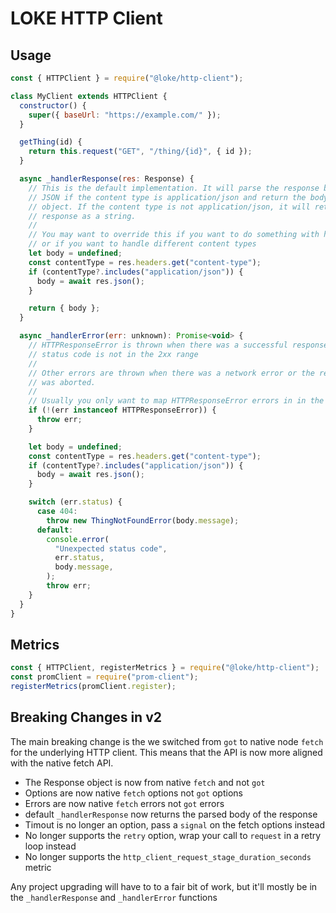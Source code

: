 # LOKE HTTP Client

## Usage

```js
const { HTTPClient } = require("@loke/http-client");

class MyClient extends HTTPClient {
  constructor() {
    super({ baseUrl: "https://example.com/" });
  }

  getThing(id) {
    return this.request("GET", "/thing/{id}", { id });
  }

  async _handlerResponse(res: Response) {
    // This is the default implementation. It will parse the response body as
    // JSON if the content type is application/json and return the body as an
    // object. If the content type is not application/json, it will return the
    // response as a string.
    //
    // You may want to override this if you want to do something with headers
    // or if you want to handle different content types
    let body = undefined;
    const contentType = res.headers.get("content-type");
    if (contentType?.includes("application/json")) {
      body = await res.json();
    }

    return { body };
  }

  async _handlerError(err: unknown): Promise<void> {
    // HTTPResponseError is thrown when there was a successful response but the
    // status code is not in the 2xx range
    //
    // Other errors are thrown when there was a network error or the request
    // was aborted.
    //
    // Usually you only want to map HTTPResponseError errors in in the 4xx range
    if (!(err instanceof HTTPResponseError)) {
      throw err;
    }

    let body = undefined;
    const contentType = res.headers.get("content-type");
    if (contentType?.includes("application/json")) {
      body = await res.json();
    }

    switch (err.status) {
      case 404:
        throw new ThingNotFoundError(body.message);
      default:
        console.error(
          "Unexpected status code",
          err.status,
          body.message,
        );
        throw err;
    }
  }
}
```

## Metrics

```js
const { HTTPClient, registerMetrics } = require("@loke/http-client");
const promClient = require("prom-client");
registerMetrics(promClient.register);
```

## Breaking Changes in v2

The main breaking change is the we switched from `got` to native node `fetch`
for the underlying HTTP client. This means that the API is now more aligned with
the native fetch API.

- The Response object is now from native `fetch` and not `got`
- Options are now native `fetch` options not `got` options
- Errors are now native `fetch` errors not `got` errors
- default `_handlerResponse` now returns the parsed body of the response
- Timout is no longer an option, pass a `signal` on the fetch options instead
- No longer supports the `retry` option, wrap your call to `request` in a retry
  loop instead
- No longer supports the `http_client_request_stage_duration_seconds` metric

Any project upgrading will have to to a fair bit of work, but it'll mostly be in
the `_handlerResponse` and `_handlerError` functions
